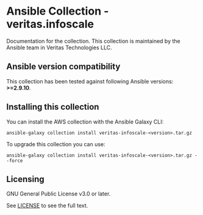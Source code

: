 # Ansible Collection - veritas.infoscale

Documentation for the collection. This collection is maintained by the Ansible team in Veritas Technologies LLC.

## Ansible version compatibility
This collection has been tested against following Ansible versions: <b>>=2.9.10</b>.

## Installing this collection
You can install the AWS collection with the Ansible Galaxy CLI:
```
ansible-galaxy collection install veritas-infoscale-<version>.tar.gz
```

To upgrade this collection you can use:
```
ansible-galaxy collection install veritas-infoscale-<version>.tar.gz --force
```

## Licensing
GNU General Public License v3.0 or later.

See [LICENSE]() to see the full text.
